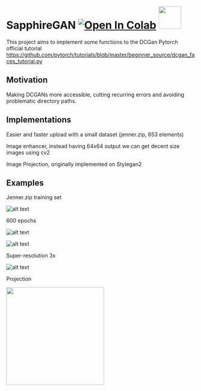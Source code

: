 #   SapphireGAN                      [![Open In Colab](https://colab.research.google.com/assets/colab-badge.svg)](https://colab.research.google.com/drive/19ldIyGMqRzUcqiia095zpOa4NYV9CGrS?usp=sharing) <img src="https://media.giphy.com/media/ie8wWVDkrH6dvsy4Zn/giphy.gif" width="60" height="60"/>




This project aims to implement some functions to the DCGan Pytorch official tutorial https://github.com/pytorch/tutorials/blob/master/beginner_source/dcgan_faces_tutorial.py


## Motivation

Making DCGANs more accessible, cutting recurring errors and avoiding problematic directory paths.


## Implementations

Easier and faster upload with a small dataset (jenner.zip, 653 elements)


Image enhancer, instead having 64x64 output we can get decent size images using cv2


Image Projection, originally implemented on Stylegan2


## Examples

Jenner.zip training set


![alt text](https://i.ibb.co/GpkpYCB/download-3.png)


600 epochs

![alt text](https://i.ibb.co/3p4g0Pj/download-2.png)



![alt text](https://i.ibb.co/GtJ458d/image-00000.png)


Super-resolution 3x

![alt text](https://i.ibb.co/bb5Jc4V/6724cd15-5597-4e1b-a57d-6e80ac9c7dd0.png)


Projection

<img src="https://i.ibb.co/hgySrqV/Screenshot-2021-03-03-at-22-04-50.png" width="260" height="260"/>








